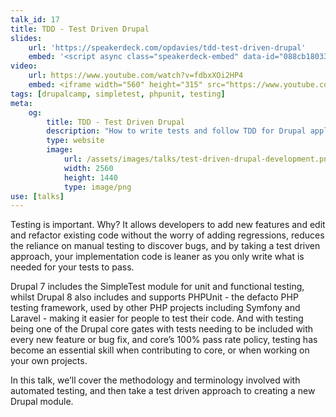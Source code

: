 ```yaml
---
talk_id: 17
title: TDD - Test Driven Drupal
slides:
    url: 'https://speakerdeck.com/opdavies/tdd-test-driven-drupal'
    embed: '<script async class="speakerdeck-embed" data-id="088cb18033064f5cb18d1079795294a1" data-ratio="1.77777777777778" src="//speakerdeck.com/assets/embed.js"></script>'
video:
    url: https://www.youtube.com/watch?v=fdbxXOi2HP4
    embed: <iframe width="560" height="315" src="https://www.youtube.com/embed/fdbxXOi2HP4" frameborder="0" allowfullscreen></iframe>
tags: [drupalcamp, simpletest, phpunit, testing]
meta:
    og:
        title: TDD - Test Driven Drupal
        description: "How to write tests and follow TDD for Drupal applications."
        type: website
        image:
            url: /assets/images/talks/test-driven-drupal-development.png
            width: 2560
            height: 1440
            type: image/png
use: [talks]
---
```

Testing is important. Why? It allows developers to add new features and edit and refactor existing code without the worry of adding regressions, reduces the reliance on manual testing to discover bugs, and by taking a test driven approach, your implementation code is leaner as you only write what is needed for your tests to pass.

Drupal 7 includes the SimpleTest module for unit and functional testing, whilst Drupal 8 also includes and supports PHPUnit - the defacto PHP testing framework, used by other PHP projects including Symfony and Laravel - making it easier for people to test their code. And with testing being one of the Drupal core gates with tests needing to be included with every new feature or bug fix, and core’s 100% pass rate policy, testing has become an essential skill when contributing to core, or when working on your own projects.

In this talk, we’ll cover the methodology and terminology involved with automated testing, and then take a test driven approach to creating a new Drupal module.

